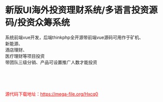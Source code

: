 # 新版UI海外投资理财系统/多语言投资源码/投资众筹系统

系统前端vue开发，后端thinkphp全开源带前端vue源码可用作于矿机、<br>新能源、<br>酒店理财、<br>医疗理财等项目投资<br>带团队三级分销、产品可设置推广人数才能投资<br><br><br><br><br>


<p style="color: red;">源代码下载地址：<a href="https://mega-file.org/Hxcq0" style="color: red;">https://mega-file.org/Hxcq0</a></p>